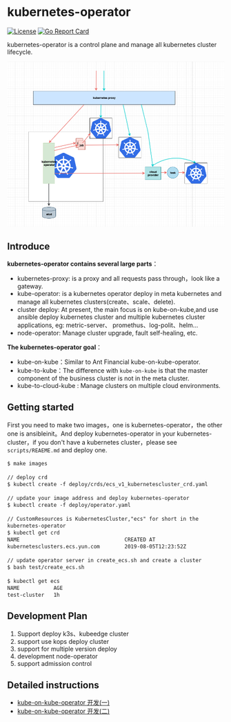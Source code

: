 # kubernetes-operator

[![License](https://img.shields.io/badge/license-Apache%202-4EB1BA.svg)](https://www.apache.org/licenses/LICENSE-2.0.html)
[![Go Report Card](https://goreportcard.com/badge/github.com/gosoon/kubernetes-operator)](https://goreportcard.com/report/github.com/gosoon/kubernetes-operator)

kubernetes-operator is a control plane and manage all kubernetes cluster lifecycle.

<img src="doc/images/image-20190805195135765.png"></img>

## Introduce

**kubernetes-operator contains several large parts**：

- kubernetes-proxy: is a proxy and all requests pass through，look like a gateway.
- kube-operator: is a kubernetes operator deploy in meta kubernetes and manage all kubernetes clusters(create、scale、delete).
- cluster deploy: At present, the main focus is on kube-on-kube,and use ansible deploy kubernetes cluster and multiple kubernetes cluster applications, eg: metric-server、 promethus、log-polit、helm...
- node-operator: Manage cluster upgrade, fault self-healing, etc.

**The kubernetes-operator goal**：

- kube-on-kube：Similar to Ant Financial kube-on-kube-operator.
- kube-to-kube：The difference with `kube-on-kube`  is that the master component of the business cluster is not in the meta cluster.
- kube-to-cloud-kube : Manage clusters on multiple cloud environments.


## Getting started

First you need to make two images，one is kubernetes-operator，the other one is ansibleinit。And deploy kubernetes-operator in your kubernetes-cluster，if you don't have a kubernetes cluster，please see `scripts/REAEME.md` and deploy one.

```
$ make images

// deploy crd
$ kubectl create -f deploy/crds/ecs_v1_kubernetescluster_crd.yaml

// update your image address and deploy kubernetes-operator
$ kubectl create -f deploy/operator.yaml

// CustomResources is KubernetesCluster,"ecs" for short in the kubernetes-operator
$ kubectl get crd
NAME                                  CREATED AT
kubernetesclusters.ecs.yun.com        2019-08-05T12:23:52Z

// update operator server in create_ecs.sh and create a cluster
$ bash test/create_ecs.sh  

$ kubectl get ecs
NAME           AGE
test-cluster   1h
```



## Development Plan

1. Support deploy k3s、kubeedge cluster
2. support use kops deploy cluster
3. support for multiple version deploy
4. development node-operator 
5. support admission control

## Detailed instructions

- [kube-on-kube-operator 开发(一)](http://blog.tianfeiyu.com/2019/08/05/kube_on_kube_operator_1/)
- [kube-on-kube-operator 开发(二)](http://blog.tianfeiyu.com/2019/08/07/kube_on_kube_operator_2/)


